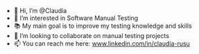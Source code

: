 - 👋 Hi, I’m @Claudia
- 👀 I’m interested in Software Manual Testing
- 📚 My main goal is to improve my testing knowledge and skills
- 💞️ I’m looking to collaborate on manual testing projects
- 📫 You can reach me here: www.linkedin.com/in/claudia-rusu



<!--
**claudiaelenarusu/claudiaelenarusu** is a ✨ _special_ ✨ repository because its `README.md` (this file) appears on your GitHub profile.

Here are some ideas to get you started:

- 🔭 I’m currently working on ...
- 🌱 I’m currently learning ...
- 👯 I’m looking to collaborate on ...
- 🤔 I’m looking for help with ...
- 💬 Ask me about ...
- 📫 How to reach me: ...
- 😄 Pronouns: ...
- ⚡ Fun fact: ...
-->
